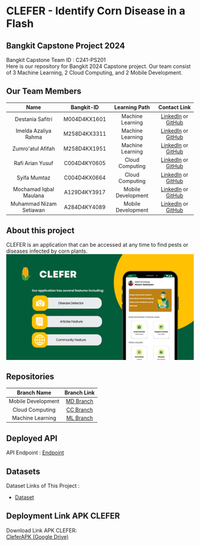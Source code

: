 # CLEFER - Identify Corn Disease in a Flash

## Bangkit Capstone Project 2024

Bangkit Capstone Team ID : C241-PS201 <br>
Here is our repository for Bangkit 2024 Capstone project. Our team consist of 3 Machine Learning,  2 Cloud Computing, and 2 Mobile Development.

## Our Team Members

|              Name              | Bangkit-ID |   Learning Path    |                                                       Contact Link                                                       |
| :----------------------------: | :--------: | :----------------: | :----------------------------------------------------------------------------------------------------------------------: |
|        Destania Safitri        | M004D4KX1601 |  Machine Learning  |            [LinkedIn](https://www.linkedin.com/in/destaniasafitri/) or [GitHub](https://github.com/DestaniaSafitri)             |
|      Imelda Azaliya Rahma      | M258D4KX3311 |  Machine Learning  |                [LinkedIn](https://www.linkedin.com/in/imeldaazaliya) or [GitHub](https://github.com/imeldaazaliyaa)                |
|       Zumro'atul Afifah        | M258D4KX1951 |  Machine Learning  |              [LinkedIn](https://www.linkedin.com/in/zumro-atul-afifah-0a9b44221) or [GitHub](https://github.com/zumroatulafifah)               |
|        Rafi Arian Yusuf        | C004D4KY0605 |  Cloud Computing   |    [LinkedIn](https://www.linkedin.com/in/rafiarian/) or [GitHub](https://github.com/Rafiarian)     |
|          Syifa Mumtaz          | C004D4KX0664 |  Cloud Computing   | [LinkedIn](http://linkedin.com/in/syifa-mumtaz) or [GitHub](https://github.com/syfmumtaz) |
|     Mochamad Iqbal Maulana     | A129D4KY3917 | Mobile Development |        [LinkedIn](http://linkedin.com/in/iqbaltech29) or [GitHub](http://github.com/jimbonlemu)        |
|    Muhammad Nizam Setiawan     | A284D4KY4089 | Mobile Development |        [LinkedIn](https://www.linkedin.com/in/nizamstwn/) or [GitHub](https://github.com/nizamsetiawan)        |

## About this project
CLEFER is an application that can be accessed at any time to find pests or diseases infected by corn plants.
![CleferApp](https://github.com/TeamClefer-C241-PS201/.github/blob/main/profile/CLEFER.png)

## Repositories

|    Branch Name     |                                      Branch Link                                         |
| :----------------: | :--------------------------------------------------------------------------------------: |
| Mobile Development | [MD Branch](https://github.com/TeamClefer-C241-PS201/Clefer-Mobile-App) |
|  Cloud Computing   | [CC Branch](https://github.com/TeamClefer-C241-PS201/CloudComputeApi)      |
|  Machine Learning  | [ML Branch](https://github.com/TeamClefer-C241-PS201/Machine-Learning-CLEFER)       |

## Deployed API 

API Endpoint : [Endpoint](https://clefer-api-hka5wueg4q-et.a.run.app/)

## Datasets

Dataset Links of This Project :

- [Dataset](https://drive.google.com/drive/folders/1N4NuZKvE_tciD98Z4bt0ePWXhTrrVDg-?usp=sharing)


## Deployment Link APK CLEFER

Download Link APK CLEFER:<br>
[CleferAPK (Google Drive)](https://intip.in/APKClefer)
